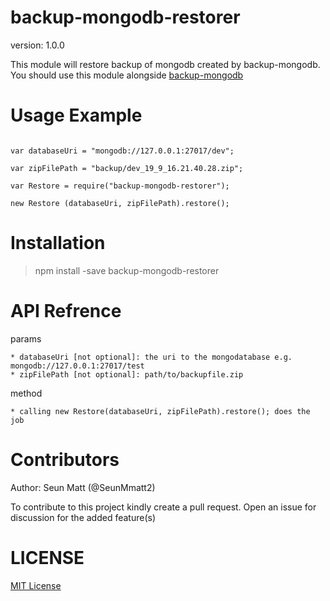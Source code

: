 backup-mongodb-restorer
=======================

version: 1.0.0

This module will restore backup of mongodb created by backup-mongodb.
You should use this module alongside [backup-mongodb](https://github.com/SeunMatt/backup-mongodb)

Usage Example
==============

~~~javaascript

var databaseUri = "mongodb://127.0.0.1:27017/dev";

var zipFilePath = "backup/dev_19_9_16.21.40.28.zip";

var Restore = require("backup-mongodb-restorer");

new Restore (databaseUri, zipFilePath).restore();

~~~

Installation
============

>npm install -save backup-mongodb-restorer

API Refrence
============
params

	* databaseUri [not optional]: the uri to the mongodatabase e.g. mongodb://127.0.0.1:27017/test
	* zipFilePath [not optional]: path/to/backupfile.zip

method

	* calling new Restore(databaseUri, zipFilePath).restore(); does the job



Contributors
============
Author: Seun Matt (@SeunMmatt2)

To contribute to this project kindly create a pull request. Open an issue for discussion for the 
added feature(s)

LICENSE
========
[MIT License](https://github.com/SeunMatt/backup-mongodb-restorer/blob/master/LICENSE)
